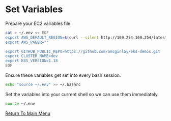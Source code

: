 # Set Variables

Prepare your EC2 variables file.

```bash
cat > ~/.env << EOF
export AWS_DEFAULT_REGION=$(curl --silent http://169.254.169.254/latest/meta-data/placement/region)
export AWS_PAGER=""

export GITHUB_PUBLIC_REPO=https://github.com/amcginlay/eks-demos.git             # if you fork this repo, change this!
export CLUSTER_NAME=dev
export K8S_VERSION=1.18
EOF
```

Ensure these variables get set into every bash session.

```bash
echo "source ~/.env" >> ~/.bashrc
```

Set the variables into your current shell so we can use them immediately.

```bash
source ~/.env
```

[Return To Main Menu](../../README.md)
